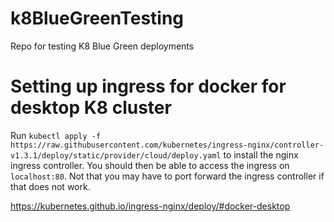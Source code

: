 # k8BlueGreenTesting
Repo for testing K8 Blue Green deployments

# Setting up ingress for docker for desktop K8 cluster
Run `kubectl apply -f https://raw.githubusercontent.com/kubernetes/ingress-nginx/controller-v1.3.1/deploy/static/provider/cloud/deploy.yaml` to install the nginx ingress controller. You should then be able to access the ingress on `localhost:80`. Not that you may have to port forward the ingress controller if that does not work.

https://kubernetes.github.io/ingress-nginx/deploy/#docker-desktop
